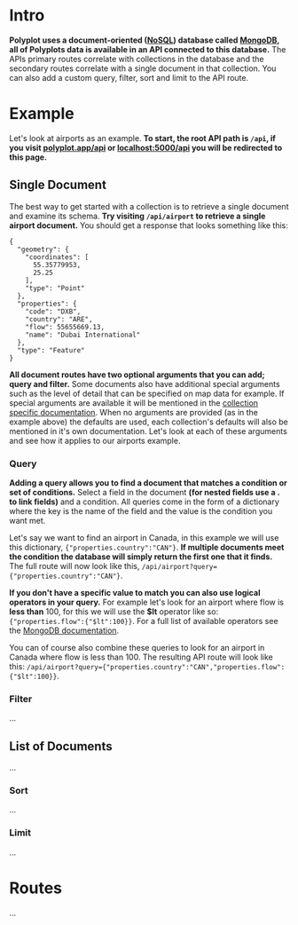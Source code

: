 # Intro

**Polyplot uses a document-oriented ([NoSQL](https://en.wikipedia.org/wiki/NoSQL)) database called [MongoDB](https://www.mongodb.com), all of Polyplots data is available in an API connected to this database.** The APIs primary routes correlate with collections in the database and the secondary routes correlate with a single document in that collection. You can also add a custom query, filter, sort and limit to the API route.

# Example

Let's look at airports as an example. **To start, the root API path is `/api`, if you visit [polyplot.app/api](https://www.polyplot.app/api) or [localhost:5000/api](http://localhost:5000/api) you will be redirected to this page.**

## Single Document

The best way to get started with a collection is to retrieve a single document and examine its schema. **Try visiting `/api/airport` to retrieve a single airport document.** You should get a response that looks something like this:

```
{
  "geometry": {
    "coordinates": [
      55.35779953, 
      25.25
    ], 
    "type": "Point"
  }, 
  "properties": {
    "code": "DXB", 
    "country": "ARE", 
    "flow": 55655669.13, 
    "name": "Dubai International"
  }, 
  "type": "Feature"
}
```

**All document routes have two optional arguments that you can add; query and filter.** Some documents also have additional special arguments such as the level of detail that can be specified on map data for example. If special arguments are available it will be mentioned in the [collection specific documentation](https://github.com/jgphilpott/polyplot/blob/master/docs/api/README.md#routes). When no arguments are provided (as in the example above) the defaults are used, each collection's defaults will also be mentioned in it's own documentation. Let's look at each of these arguments and see how it applies to our airports example.

### Query

**Adding a query allows you to find a document that matches a condition or set of conditions.** Select a field in the document **(for nested fields use a . to link fields)** and a condition. All queries come in the form of a dictionary where the key is the name of the field and the value is the condition you want met.

Let's say we want to find an airport in Canada, in this example we will use this dictionary, `{"properties.country":"CAN"}`. **If multiple documents meet the condition the database will simply return the first one that it finds.** The full route will now look like this, `/api/airport?query={"properties.country":"CAN"}`.

**If you don't have a specific value to match you can also use logical operators in your query.** For example let's look for an airport where flow is **less than** 100, for this we will use the **$lt** operator like so: `{"properties.flow":{"$lt":100}}`. For a full list of available operators see the [MongoDB documentation](https://docs.mongodb.com/manual/reference/operator/query).

You can of course also combine these queries to look for an airport in Canada where flow is less than 100. The resulting API route will look like this: `/api/airport?query={"properties.country":"CAN","properties.flow":{"$lt":100}}`.

### Filter

...

## List of Documents

...

### Sort

...

### Limit

...

# Routes

...
